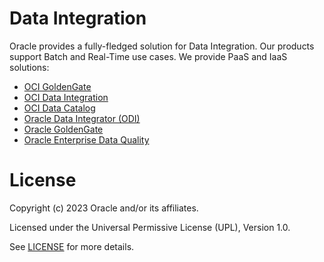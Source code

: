 # Data Integration

Oracle provides a fully-fledged solution for Data Integration. Our products support Batch and Real-Time use cases. We provide PaaS and IaaS solutions:

* [OCI GoldenGate](https://docs.oracle.com/en/cloud/paas/goldengate-service/druyg/index.html#articletitle)
* [OCI Data Integration](https://www.oracle.com/integration/data-integration/)
* [OCI Data Catalog](https://www.oracle.com/big-data/data-catalog/)
* [Oracle Data Integrator (ODI)](https://www.oracle.com/middleware/technologies/data-integrator.html)
* [Oracle GoldenGate](https://docs.oracle.com/en/middleware/goldengate/core/21.3/index.html)
* [Oracle Enterprise Data Quality](https://docs.oracle.com/en/middleware/fusion-middleware/enterprise-data-quality/12.2.1.4/dqarc/overview-oracle-enterprise-data-quality.html#GUID-70264D10-70F8-4D0D-B482-9BB77F28A037)


# License

Copyright (c) 2023 Oracle and/or its affiliates.

Licensed under the Universal Permissive License (UPL), Version 1.0.

See [LICENSE](https://github.com/oracle-devrel/technology-engineering/blob/folder-structure/LICENSE) for more details.

